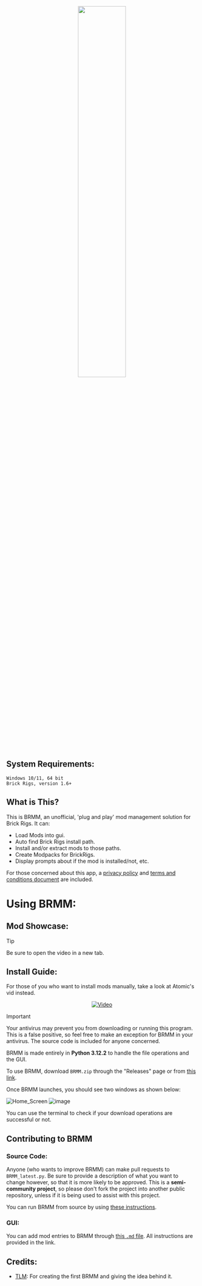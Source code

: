 <p align="center">
  <img src="https://github.com/anonymous-editor/BRMM/assets/74514726/c329ce3c-ad99-4df6-b26e-0437afba4dec" width=50% height=50%>
</p>

## System Requirements:

```
Windows 10/11, 64 bit
Brick Rigs, version 1.6+
```

## What is This?

This is BRMM, an unofficial, 'plug and play' mod management solution for Brick Rigs. It can:
- Load Mods into gui.
- Auto find Brick Rigs install path.
- Install and/or extract mods to those paths.
- Create Modpacks for BrickRigs.
- Display prompts about if the mod is installed/not, etc.
  
For those concerned about this app, a [privacy policy](https://github.com/anonymous-editor/BRMM/blob/main/Documentation/PRIVACYPOLICY.md) and [terms and conditions document](https://github.com/anonymous-editor/BRMM/blob/main/Documentation/T%26C.md) are included.

# Using BRMM:
## Mod Showcase:

> [!TIP]
> Be sure to open the video in a new tab.

## Install Guide:

For those of you who want to install mods manually, take a look at Atomic's vid instead.

<p align="center">
  <a href="https://www.youtube.com/watch?v=a4IIA1PuZEg" target="_blank" rel="noopener noreferrer">
     <img src="https://img.youtube.com/vi/a4IIA1PuZEg/maxresdefault.jpg" alt="Video">
  </a>
</p>

> [!IMPORTANT]
> Your antivirus may prevent you from downloading or running this program. This is a false positive, so feel free to make an exception for BRMM in your antivirus. The source code is included for anyone concerned.

BRMM is made entirely in **Python 3.12.2** to handle the file operations and the GUI.

To use BRMM, download `BRMM.zip` through the "Releases" page or from [this link](https://github.com/anonymous-editor/BRMM/releases/latest).

Once BRMM launches, you should see two windows as shown below:

![Home_Screen](https://github.com/ControllerPog/BRMM/blob/main/Assets/Img/ss_brmm_home.PNG)
![image](https://github.com/anonymous-editor/BRMM/assets/74514726/4157a823-a96b-4511-9103-d611eb6e6b07)

You can use the terminal to check if your download operations are successful or not.

## Contributing to BRMM

### Source Code:

Anyone (who wants to improve BRMM) can make pull requests to `BRMM_latest.py`. Be sure to provide a description of what you want to change however, so that it is more likely to be approved. This is a **semi-community project**, so please don't fork the project into another public repository, unless if it is being used to assist with this project.

You can run BRMM from source by using [these instructions](https://github.com/anonymous-editor/BRMM/blob/main/Documentation/SOURCECODE.md).

### GUI:

You can add mod entries to BRMM through [this `.md` file](https://github.com/anonymous-editor/BRMM/blob/main/Documentation/JSONEDITING.md). All instructions are provided in the link.

## Credits:
- [TLM](https://github.com/anonymous-editor): For creating the first BRMM and giving the idea behind it.

